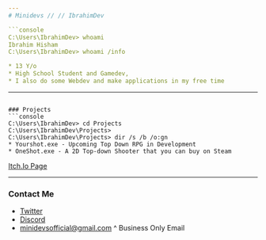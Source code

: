 ```yaml
---
# Minidevs // // IbrahimDev 

```console
C:\Users\IbrahimDev> whoami
Ibrahim Hisham
C:\Users\IbrahimDev> whoami /info

* 13 Y/o 
* High School Student and Gamedev, 
* I also do some Webdev and make applications in my free time

```
---
```

### Projects
```console
C:\Users\IbrahimDev> cd Projects
C:\Users\IbrahimDev\Projects>
C:\Users\IbrahimDev\Projects> dir /s /b /o:gn
* Yourshot.exe - Upcoming Top Down RPG in Development
* OneShot.exe - A 2D Top-down Shooter that you can buy on Steam
```
[Itch.Io Page](https://minidevs.itch.io/) 

---
### Contact Me
* [Twitter](https://twitter.com/minidevz)
* [Discord](https://discord.gg/czapc6C)
* minidevsofficial@gmail.com
  ^ Business Only Email



